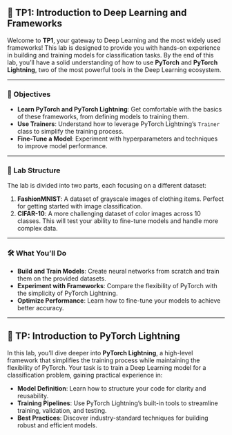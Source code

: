 ## 🚀 TP1: Introduction to Deep Learning and Frameworks

Welcome to **TP1**, your gateway to Deep Learning and the most widely used frameworks! This lab is designed to provide you with hands-on experience in building and training models for classification tasks. By the end of this lab, you’ll have a solid understanding of how to use **PyTorch** and **PyTorch Lightning**, two of the most powerful tools in the Deep Learning ecosystem.

---

### 🎯 Objectives

- **Learn PyTorch and PyTorch Lightning**: Get comfortable with the basics of these frameworks, from defining models to training them.
- **Use Trainers**: Understand how to leverage PyTorch Lightning’s `Trainer` class to simplify the training process.
- **Fine-Tune a Model**: Experiment with hyperparameters and techniques to improve model performance.

---

### 📂 Lab Structure

The lab is divided into two parts, each focusing on a different dataset:

1. **FashionMNIST**: A dataset of grayscale images of clothing items. Perfect for getting started with image classification.
2. **CIFAR-10**: A more challenging dataset of color images across 10 classes. This will test your ability to fine-tune models and handle more complex data.

---

### 🛠️ What You’ll Do

- **Build and Train Models**: Create neural networks from scratch and train them on the provided datasets.
- **Experiment with Frameworks**: Compare the flexibility of PyTorch with the simplicity of PyTorch Lightning.
- **Optimize Performance**: Learn how to fine-tune your models to achieve better accuracy.

---

## 🚀 TP: Introduction to PyTorch Lightning

In this lab, you’ll dive deeper into **PyTorch Lightning**, a high-level framework that simplifies the training process while maintaining the flexibility of PyTorch. Your task is to train a Deep Learning model for a classification problem, gaining practical experience in:

- **Model Definition**: Learn how to structure your code for clarity and reusability.
- **Training Pipelines**: Use PyTorch Lightning’s built-in tools to streamline training, validation, and testing.
- **Best Practices**: Discover industry-standard techniques for building robust and efficient models.


